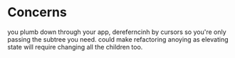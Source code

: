 # Concerns

you plumb down through your app, dereferncinh by cursors so you're only passing the subtree you need. could make refactoring anoying as elevating state will require changing all the children too.
